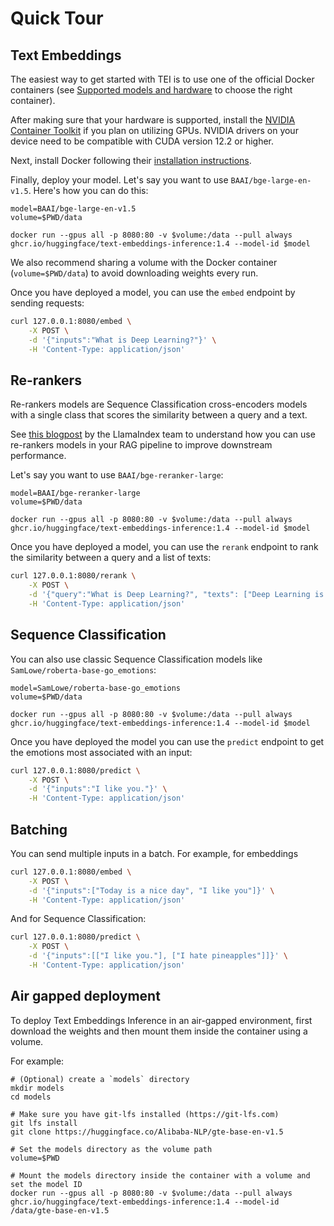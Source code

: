 <!--Copyright 2023 The HuggingFace Team. All rights reserved.

Licensed under the Apache License, Version 2.0 (the "License"); you may not use this file except in compliance with
the License. You may obtain a copy of the License at

http://www.apache.org/licenses/LICENSE-2.0

Unless required by applicable law or agreed to in writing, software distributed under the License is distributed on
an "AS IS" BASIS, WITHOUT WARRANTIES OR CONDITIONS OF ANY KIND, either express or implied. See the License for the
specific language governing permissions and limitations under the License.

⚠️ Note that this file is in Markdown but contain specific syntax for our doc-builder (similar to MDX) that may not be
rendered properly in your Markdown viewer.

-->

# Quick Tour

## Text Embeddings

The easiest way to get started with TEI is to use one of the official Docker containers
(see [Supported models and hardware](supported_models) to choose the right container).

After making sure that your hardware is supported, install the
[NVIDIA Container Toolkit](https://docs.nvidia.com/datacenter/cloud-native/container-toolkit/install-guide.html) if you
plan on utilizing GPUs. NVIDIA drivers on your device need to be compatible with CUDA version 12.2 or higher.

Next, install Docker following their [installation instructions](https://docs.docker.com/get-docker/).

Finally, deploy your model. Let's say you want to use `BAAI/bge-large-en-v1.5`. Here's how you can do this:

```shell
model=BAAI/bge-large-en-v1.5
volume=$PWD/data

docker run --gpus all -p 8080:80 -v $volume:/data --pull always ghcr.io/huggingface/text-embeddings-inference:1.4 --model-id $model
```

<Tip>

We also recommend sharing a volume with the Docker container (`volume=$PWD/data`) to avoid downloading weights every run.

</Tip>

Once you have deployed a model, you can use the `embed` endpoint by sending requests:

```bash
curl 127.0.0.1:8080/embed \
    -X POST \
    -d '{"inputs":"What is Deep Learning?"}' \
    -H 'Content-Type: application/json'
```

## Re-rankers

Re-rankers models are Sequence Classification cross-encoders models with a single class that scores the similarity
between a query and a text.

See [this blogpost](https://blog.llamaindex.ai/boosting-rag-picking-the-best-embedding-reranker-models-42d079022e83) by
the LlamaIndex team to understand how you can use re-rankers models in your RAG pipeline to improve
downstream performance.

Let's say you want to use `BAAI/bge-reranker-large`:

```shell
model=BAAI/bge-reranker-large
volume=$PWD/data

docker run --gpus all -p 8080:80 -v $volume:/data --pull always ghcr.io/huggingface/text-embeddings-inference:1.4 --model-id $model
```

Once you have deployed a model, you can use the `rerank` endpoint to rank the similarity between a query and a list
of texts:

```bash
curl 127.0.0.1:8080/rerank \
    -X POST \
    -d '{"query":"What is Deep Learning?", "texts": ["Deep Learning is not...", "Deep learning is..."], "raw_scores": false}' \
    -H 'Content-Type: application/json'
```

## Sequence Classification

You can also use classic Sequence Classification models like `SamLowe/roberta-base-go_emotions`:

```shell
model=SamLowe/roberta-base-go_emotions
volume=$PWD/data

docker run --gpus all -p 8080:80 -v $volume:/data --pull always ghcr.io/huggingface/text-embeddings-inference:1.4 --model-id $model
```

Once you have deployed the model you can use the `predict` endpoint to get the emotions most associated with an input:

```bash
curl 127.0.0.1:8080/predict \
    -X POST \
    -d '{"inputs":"I like you."}' \
    -H 'Content-Type: application/json'
```

## Batching

You can send multiple inputs in a batch. For example, for embeddings

```bash
curl 127.0.0.1:8080/embed \
    -X POST \
    -d '{"inputs":["Today is a nice day", "I like you"]}' \
    -H 'Content-Type: application/json'
```

And for Sequence Classification:

```bash
curl 127.0.0.1:8080/predict \
    -X POST \
    -d '{"inputs":[["I like you."], ["I hate pineapples"]]}' \
    -H 'Content-Type: application/json'
```

## Air gapped deployment

To deploy Text Embeddings Inference in an air-gapped environment, first download the weights and then mount them inside
the container using a volume.

For example:

```shell
# (Optional) create a `models` directory
mkdir models
cd models

# Make sure you have git-lfs installed (https://git-lfs.com)
git lfs install
git clone https://huggingface.co/Alibaba-NLP/gte-base-en-v1.5

# Set the models directory as the volume path
volume=$PWD

# Mount the models directory inside the container with a volume and set the model ID
docker run --gpus all -p 8080:80 -v $volume:/data --pull always ghcr.io/huggingface/text-embeddings-inference:1.4 --model-id /data/gte-base-en-v1.5
```
